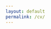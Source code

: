 ```yaml
---
layout: default
permalink: /cv/
---
```


<html>
<head>
</head>
<body>
<div id="colorlib-main">
    <section class="ftco-section">
        <div class="container">
            <div class="row">
                <div class="col-lg-8 ftco-animate">
                    <div>
                        <!----- Conversion time: 1.758 seconds.


                        Using this HTML file:

                        1. Cut and paste this output into your source file.
                        2. See the notes and action items below regarding this conversion run.
                        3. Check the rendered output (headings, lists, code blocks, tables) for proper
                           formatting and use a linkchecker before you publish this page.

                        Conversion notes:

                        * Docs to Markdown version 1.0Î²18
                        * Wed Mar 04 2020 10:15:26 GMT-0800 (PST)
                        * Source doc: https://docs.google.com/a/maxinai.com/open?id=1lMqIAnRb8Ul5UmoAk7eybZ6ufIdvhrLKrGELx6iuW6M
                        ----->
                        <h1>
                            Anzor Gozalishvili
                        </h1>
                        <h5>
                            Lead Machine Learning Engineer and Data Scientist
                        </h5>


                        <h2>
                            SKILLS
                        </h2>

                        <ul>

                            <li><strong>Personal: </strong>Problem solving oriented, Experienced in research and quick
                                learning, Work under pressure and meet tight deadlines, dedicated and responsible.

                            </li><li><strong>Machine Learning: </strong>Machine learning Algorithms, implementing
                                contemporary research papers, Computer Vision, Natural Language Processing algorithms,
                                Generative Models and Recommender Systems. Experienced in ML/DL model interpretation.

                            </li><li><strong>Libraries, Frameworks</strong>: PyTorch, Tensorflow, Keras, Fastai,
                                Scikit-learn, spaCy, NLTK, Pandas, XGBoost, Catboost, LightGBM, Anaconda, shap, eli5.

                            </li><li><strong>Software development:</strong> Python, C++

                            </li><li><strong>Databases, Big data: </strong>PostgreSQL, MongoDB, ELK Stack, AWS S3

                            </li><li><strong>Development environment:</strong> Git, Jira, IntelliJ IDEA

                            </li><li><strong>Operating systems, networking:</strong> Ubuntu, macOS, Shell scripts, Docker
                            </li>
                        </ul>
                        <h2>
                            WORKING EXPERIENCE</h2>


                        <h5>
                            MaxinAI (AI solutions for enterprises)<em> â€” Lead ML Engineer and Data
                            Scientist </em></h5>

                        <p>

                            2018/03/01 - PRESENT
                        </p>
                        <ul>

                            <li>Community posts and customer chat analysis
                                <ul>

                                    <li>Details:
                                        <ul>

                                            <li>Data Collection

                                            </li><li>Userâ€™s Pain Point Extraction

                                            </li><li>Chat waiting time analysis

                                            </li><li>Recommendation engine for agents for frequently asked questions (QA)

                                            </li><li>Unsupervised NER for detecting companyâ€™s products
                                            </li>
                                        </ul>

                                    </li><li>Libraries:
                                        <ul>

                                            <li>Python, Scrapy, Pandas, spaCy, Prodigy Labeling Tool, NLTK
                                            </li>
                                        </ul>

                                    </li><li>Technologies:
                                        <ul>

                                            <li>ELK Stack, Docker
                                            </li>
                                        </ul>
                                    </li>
                                </ul>

                            </li><li>Information retrieval project for USA organizationsâ€™ data analysis startup
                                <ul>

                                    <li>Details:
                                        <ul>

                                            <li>Scraping Form-990 data of USA organizations

                                            </li><li>Feature extraction from collected data

                                            </li><li>Aggregating results into the database

                                            </li><li>Creating query system for information retrieval
                                            </li>
                                        </ul>

                                    </li><li>Libraries:
                                        <ul>

                                            <li>Python, Scrapy, Numpy, Pandas, FuzzySet, Textract, SQL, Pymongo, flask
                                            </li>
                                        </ul>

                                    </li><li>Technologies:
                                        <ul>

                                            <li>MongoDB, ELK Stack
                                            </li>
                                        </ul>
                                    </li>
                                </ul>

                            </li><li>Menu recommender system for food startup
                                <ul>

                                    <li>Details:
                                        <ul>

                                            <li>Creating English Language model for food domain

                                            </li><li>Training Scikit-Learn and Deep Learning classifiers for predicting diet,
                                                cuisine, drinks, alcohol etc.

                                            </li><li>Collecting general ingredients information and creating taxonomy

                                            </li><li>Feature extraction from food descriptions using combined (fuzzy and
                                                embedding) search method.

                                            </li><li>Creating initial state profile for users based on questionnaire
                                                (solution for cold-start problem)

                                            </li><li>Creating item-to-item recommendation system based on extracted food item
                                                features and userâ€™s ratings
                                            </li>
                                        </ul>

                                    </li><li>Libraries:
                                        <ul>

                                            <li>Python, Scrapy, Numpy, Pandas, Scikit-Learn, FuzzySet, Textract,
                                                Pytorch, FastAI, Gensim, NLTK, Spacy, Docker, SQL, Pymongo, flask,
                                                Flask-RESTful
                                            </li>
                                        </ul>

                                    </li><li>Technologies:
                                        <ul>

                                            <li>MongoDB, Jenkins, Redmine
                                            </li>
                                        </ul>
                                    </li>
                                </ul>

                            </li><li>Information extraction from Amazon products images
                                <ul>

                                    <li>Details:
                                        <ul>

                                            <li>Using available Google and Abbyy OCR engines to extract texts from
                                                amazon product images

                                            </li><li>Valid text lines segmentation

                                            </li><li>OCR results correction as it wrongly predicts characters and makes
                                                mistakes when numbers and english characters are almost similar.

                                            </li><li>Detecting text of Nutritional Table, Manufacturer Contact etc.

                                            </li><li>Combined search method (fuzzy and embedding) to find ingredients and
                                                allergens from OCR extracted texts (full match doesnâ€™t work sometimes
                                                because OCR creates typos)

                                            </li><li>Creating interface which takes amazon url or image and shows all
                                                extracted information
                                            </li>
                                        </ul>

                                    </li><li>Libraries:
                                        <ul>

                                            <li>Python, Scrapy, Numpy, Pandas, FuzzySet, Scikit-Learn, Textract,
                                                Pytorch, FastAI, Gensim, NLTK, Spacy, Docker, SQL, Pymongo, flask
                                            </li>
                                        </ul>

                                    </li><li>Technologies:
                                        <ul>

                                            <li>MongoDB, Jira
                                            </li>
                                        </ul>
                                    </li>
                                </ul>

                            </li><li>Extracting numbers from financial texts(Bloomberg, Market News)
                                <ul>

                                    <li>Details:
                                        <ul>

                                            <li>Scraping bank news records

                                            </li><li>Searching sentence structures and patterns

                                            </li><li>Analysing dependencies in texts

                                            </li><li>Generating rule based model for validation in dependency trees

                                            </li><li>Extracting Banke Rate and QE(Quantitative Easing) numbers using
                                                validation rules
                                            </li>
                                        </ul>

                                    </li><li>Libraries:
                                        <ul>

                                            <li>Python, Scrapy, NLTK, Spacy, Docker, flask
                                            </li>
                                        </ul>
                                    </li>
                                </ul>

                            </li><li>NLP processing of bank records - extracting merchant name using Named Entity
                                Recognition.
                                <ul>

                                    <li>Details:
                                        <ul>

                                            <li>Preprocessing of USA bank transaction records

                                            </li><li>Data augmentation

                                            </li><li>Training Word Level LSTM+CRF model for detecting merchant/non-merchant
                                                words into the transaction record

                                            </li><li>Training Deep Convolutional Neural Network for detecting start/end
                                                indices of merchant
                                            </li>
                                        </ul>

                                    </li><li>Libraries:
                                        <ul>

                                            <li>Python, Numpy, Pandas, Pytorch, FastAI, NLTK, Spacy, Docker,
                                                Flask-RESTful
                                            </li>
                                        </ul>

                                    </li><li>Technologies:
                                        <ul>

                                            <li>MongoDB
                                            </li>
                                        </ul>
                                    </li>
                                </ul>

                            </li><li>Cars price prediction with Neural Networks.
                                <ul>

                                    <li>Details:
                                        <ul>

                                            <li>Scraping data from car trading websites

                                            </li><li>Feature preprocessing (imputing, extraction, generation, transformation)

                                            </li><li>Training Scikit-Learn Regression models

                                            </li><li>Training Shallow Neural Networks
                                            </li>
                                        </ul>

                                    </li><li>Libraries:
                                        <ul>

                                            <li>Python, Scrapy, Numpy, Pandas, Scikit-Learn, Pytorch, FastAI,
                                                ElasticSearch, flask
                                            </li>
                                        </ul>

                                    </li><li>Technologies:
                                        <ul>

                                            <li>MongoDB, ElasticSearch
                                            </li>
                                        </ul>
                                    </li>
                                </ul>

                            </li><li>House price prediction with various algorithms.
                                <ul>

                                    <li>Details:
                                        <ul>

                                            <li>Scraping data from house trading websites

                                            </li><li>Feature preprocessing (imputing, extraction, generation, transformation)

                                            </li><li>Training Scikit-Learn Regression models

                                            </li><li>Training Shallow Neural Networks
                                            </li>
                                        </ul>

                                    </li><li>Libraries:
                                        <ul>

                                            <li>Python, Scrapy, Numpy, Pandas, Scikit-Learn, Pytorch, FastAI,
                                                ElasticSearch, flask
                                            </li>
                                        </ul>

                                    </li><li>Technologies:
                                        <ul>

                                            <li>MongoDB, ElasticSearch
                                            </li>
                                        </ul>
                                    </li>
                                </ul>
                            </li>
                        </ul>
                        <h2>
                            UNIVERSITY PROJECTS</h2>


                        <h5>
                            Georgian Word Embeddings</h5>

                        <p>

                            2017 - 2018
                        </p>
                        <ul>

                            <li>Collecting Georgian text data

                            </li><li>Text preprocessing for training models

                            </li><li>Training Fasttext/Word2Vec models

                            </li><li>Cluster analysis for parts of speech

                            </li><li>Sentence and document embeddings
                            </li>
                        </ul>
                        <h5>
                            Machine Learning Seminars</h5>
                        <p>

                            2017 - 2018
                        </p>
                        <ul>

                            <li>Giving Seminars in Machine Learning from Coursera

                            </li><li>Doing research in OCR for mathematical and handwritten texts
                            </li>
                        </ul>
                        <h5>
                            Bankruptcy Risk Probability Estimation for Insurance
                            Companies
                        </h5>


                        <p>

                            2017
                        </p>
                        <ul>

                            <li>Collecting statistical information from insurance companies

                            </li><li>Monte Carlo simulation on insurance company sales

                            </li><li>Creating User Interface for tuning hyperparameters

                            </li><li>Visualisation of results
                            </li>
                        </ul>
                        <h5>
                            Drone Project
                        </h5>


                        <p>

                            2015 - 2016
                        </p>
                        <ul>

                            <li>Build DIY drone from scratch

                            </li><li>Research for autonomous drone flight system
                            </li>
                        </ul>

                        <h2>
                            EDUCATION
                        </h2>
                        <h5>
                            Tbilisi State University<em> â€” Master's degree in Mathematics and Computer
                            Science</em></h5>


                        <p>

                            2018 - present
                        </p>
                        <h5>
                            Polytechnic University of Valencia<em> â€” Bachelor's degree in Computer
                            Science</em></h5>


                        <p>

                            2017 - 2018
                        </p>
                        <h5>
                            Tbilisi State University<em> â€” Bachelor's degree in Mathematics and Computer
                            Science</em></h5>


                        <p>

                            2014 - 2018
                        </p>
                        <h2>
                            COURSES</h2>


                        <ul>

                            <li>Coursera:
                                <ul>

                                    <li>Machine Learning

                                    </li><li>Deep Learning (specialization)

                                    </li><li>Advanced Machine Learning (specialization)

                                    </li><li>Recommender Systems (specialization)
                                    </li>
                                </ul>

                            </li><li>Edx:
                                <ul>

                                    <li>Probability - The Science of Uncertainty and Data

                                    </li><li>Fundamentals of Statistics

                                    </li>
                                </ul>

                            </li><li>Udemy:
                                <ul>

                                    <li>Rest APIs with flask and python

                                    </li><li>Python for Data Science and Machine Learning Bootcamp

                                    </li><li>Deep Learning with Pytorch

                                    </li><li>Machine Learning A-Z

                                    </li><li>Deep Learning A-Z

                                    </li><li>Artificial Intelligence A-Z

                                    </li><li>Natural Language Processing with Deep Learning in python

                                    </li><li>Deep Learning Advanced NLP and RNNs
                                    </li>
                                </ul>

                            </li><li>FastAI:
                                <ul>

                                    <li>Computational Linear Algebra

                                    </li><li>Practical Deep Learning for Coders

                                    </li><li>Cutting Edge Deep Learning for Coders
                                    </li>
                                </ul>
                            </li>
                        </ul>
                        <h2>
                            LANGUAGES
                        </h2>
                        <ul>
                            <li>English - Fluent
                            </li><li>Georgian - Native
                            </li>
                        </ul>
                    </div>
                </div>
            </div>
        </div>
    </section>
</div>
</body>
</html>